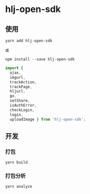 # hlj-open-sdk

## 使用

```shell
yarn add hlj-open-sdk

或

npm install --save hlj-open-sdk
```

```js
import { 
  ajax,
  imgurl,
  trackAction,
  trackPage,
  hljurl,
  go,
  setShare,
  isAuthError,
  checkLogin,
  login,
  uploadImage } from 'hlj-open-sdk';
```

## 开发

### 打包

```shell
yarn build
```

### 打包分析

```shell
yarn analyze
```

